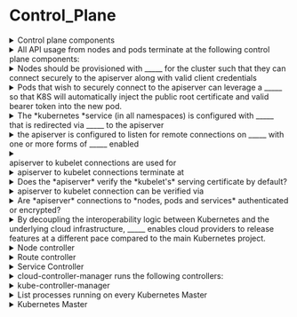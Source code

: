 # Control_Plane 

<details>
<summary>
Control plane components
</summary>
<div>Kubernetes Master&nbsp;
</div><div>kubelets<div><div>etcd</div></div></div>
</details>

<details>
<summary>
All API usage from nodes and pods terminate at the following control plane components:
</summary>
*apiserver*<div><div><hr><div>no other control plane components exposes remote services</div></div></div>
</details>

<details>
<summary>
Nodes should be provisioned with _____ for the cluster such that they can connect securely to the apiserver along with valid client credentials
</summary>
public root certificate
</details>

<details>
<summary>
Pods that wish to securely connect to the apiserver can leverage a _____ so that K8S will automatically inject the public root certificate and valid bearer token into the new pod.
</summary>
service account
</details>

<details>
<summary>
The *kubernetes *service (in all namespaces) is configured with _____ that is redirected via _____ to the apiserver
</summary>
a virtual IP address<div>
</div><div>kube-proxy</div>
</details>

<details>
<summary>
the apiserver is configured to listen for remote connections on _____ with one or more forms of _____ enabled
</summary>
a secure HTTPS port<div>
</div><div>client authentication</div>
</details>

<details>
<summary>
<div>apiserver to kubelet connections are used for</div>
</summary>
Fetching pod logs<div>
</div><div>*kubectl attach*'ing into pods</div><div>
</div><div>*kubectl port-forward*'ing into pods</div>
</details>

<details>
<summary>
apiserver to kubelet connections terminate at
</summary>
the kubelet's HTTPS endpoint
</details>

<details>
<summary>
Does the *apiserver* verify the *kubelet's* serving certificate by default?
</summary>
No<div>-----</div><div>The connection is subject to MITM attacks by default</div>
</details>

<details>
<summary>
apiserver to kubelet connection can be verified via
</summary>
<div>SSH tunneling</div><div>
</div><div>OR&nbsp;</div><div>
</div>*apiserver --kubelet-certificate-authority*
</details>

<details>
<summary>
Are *apiserver*&nbsp;connections to *nodes, pods and services*&nbsp;authenticated or encrypted?
</summary>
No :(<div>
</div><div>They can be run over HTTPS but will not validate the certificate</div>
</details>

<details>
<summary>
By decoupling the interoperability logic between Kubernetes and the underlying cloud infrastructure, _____ enables cloud providers to release features at a different pace compared to the main Kubernetes project.
</summary>
cloud-controller-manager
</details>

<details>
<summary>
Node controller
</summary>
*Create / destroy nodes&nbsp;*<div>when new servers are created and destroyed in your cloud infrastructure</div><div>
</div><div>*Annotate Nodes*</div><div>with cloud-specific information, such as Region</div><div>
</div><div>*Get Node information*</div><div>Hostname, address, health</div>
</details>

<details>
<summary>
Route controller
</summary>
Configures addresses and routes between K8S nodes in your cloud
</details>

<details>
<summary>
Service Controller
</summary>
Sets up Load Balancers and other infrastructure components needed by *Service *k8s objects
</details>

<details>
<summary>
cloud-controller-manager runs the following controllers:
</summary>
<div>Node Controller
</div><div>Route Controller</div><div>Volume Controller</div><div>Service Controller</div>
</details>

<details>
<summary>
kube-controller-manager
</summary>
Daemon controlling core K8S control loops<div>
</div><div>Node controller</div><div>Replication controller</div><div>Service account controller</div><div>Endpoints controller
<div>Garbage collector (can be disabled)
</div><div>
</div><div>HPA
</div><div>Leader election</div><div><div>Reconcilliation interval</div></div><div><div>Feature gates</div></div><div><div>Cluster CIDR</div><div>Pod CIDR</div></div></div>
</details>

<details>
<summary>
List processes running on every Kubernetes Master
</summary>
1. kube-apiserver
2. kube-controller-manager
3. kube-scheduler

<img src="paste-d842301571ce981466b41d198776a3b6b0df20e8.jpg">
</details>

<details>
<summary>
Kubernetes Master
</summary>
<div><div>kube-controller-manager
kube-apiserver<div>kube-scheduler</div></div><div>
</div>Uses and provides the following communication:
<ul><li>fetch pod logs.</li><li>kubectl-attach</li><li>kubectl port-forward</li><li>SSH tunnel</li></ul>
</details>


